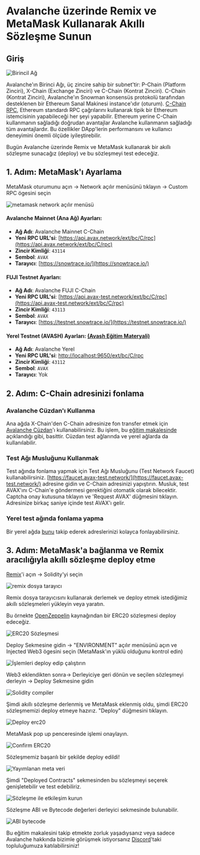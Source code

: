 # Avalanche üzerinde Remix ve MetaMask Kullanarak Akıllı Sözleşme Sunun

## Giriş

![Birincil Ağ](/img/image(21).png)

Avalanche'ın Birinci Ağı, üç zincire sahip bir subnet'tir: P-Chain \(Platform Zinciri\), X-Chain \(Exchange Zinciri\) ve C-Chain \(Kontrat Zinciri\). C-Chain \(Kontrat Zinciri\), Avalanche'ın Snowman konsensüs protokolü tarafından desteklenen bir Ethereum Sanal Makinesi instance'ıdır \(oturum\). [C-Chain RPC](../../avalanchego-apis/contract-chain-c-chain-api.md), Ethereum standardı RPC çağrılarını kullanarak tipik bir Ethereum istemcisinin yapabileceği her şeyi yapabilir. Ethereum yerine C-Chain kullanmanın sağladığı doğrudan avantajlar Avalanche kullanmanın sağladığı tüm avantajlardır. Bu özellikler DApp'lerin performansını ve kullanıcı deneyimini önemli ölçüde iyileştirebilir.

Bugün Avalanche üzerinde Remix ve MetaMask kullanarak bir akıllı sözleşme sunacağız \(deploy\) ve bu sözleşmeyi test edeceğiz.

## 1. Adım: MetaMask'ı Ayarlama

MetaMask oturumunu açın -> Network açılır menüsünü tıklayın -> Custom RPC ögesini seçin

![metamask network açılır menüsü](/img/image(60).png)

#### **Avalanche Mainnet \(Ana Ağ\) Ayarları:**

* **Ağ Adı**: Avalanche Mainnet C-Chain
* **Yeni RPC URL'si**: [https://api.avax.network/ext/bc/C/rpc](https://api.avax.network/ext/bc/C/rpc)
* **Zincir Kimliği**: `43114`
* **Sembol**: `AVAX`
* **Tarayıcı**: [https://snowtrace.io/](https://snowtrace.io/)

#### **FUJI Testnet Ayarları:**

* **Ağ Adı**: Avalanche FUJI C-Chain
* **Yeni RPC URL'si**: [https://api.avax-test.network/ext/bc/C/rpc](https://api.avax-test.network/ext/bc/C/rpc)
* **Zincir Kimliği**: `43113`
* **Sembol**: `AVAX`
* **Tarayıcı**: [https://testnet.snowtrace.io/](https://testnet.snowtrace.io/)

#### **Yerel Testnet \(AVASH\) Ayarları:** [\(Avash Eğitim Materyali\)](../../tools/avash.md)

* **Ağ Adı**: Avalanche Yerel
* **Yeni RPC URL'si**: [http://localhost:9650/ext/bc/C/rpc](http://localhost:9650/ext/bc/C/rpc)
* **Zincir Kimliği**: `43112`
* **Sembol**: `AVAX`
* **Tarayıcı**: Yok

## 2. Adım: C-Chain adresinizi fonlama

### **Avalanche Cüzdan'ı Kullanma**

Ana ağda X-Chain'den C-Chain adresinize fon transfer etmek için [Avalanche Cüzdan](https://wallet.avax.network/)'ı kullanabilirsiniz. Bu işlem, bu [eğitim makalesinde](../platform/transfer-avax-between-x-chain-and-c-chain.md) açıklandığı gibi, basittir. Cüzdan test ağlarında ve yerel ağlarda da kullanılabilir.

### **Test Ağı Musluğunu Kullanmak**

Test ağında fonlama yapmak için Test Ağı Musluğunu \(Test Network Faucet\) kullanabilirsiniz. [https://faucet.avax-test.network/](https://faucet.avax-test.network/) adresine gidin ve C-Chain adresinizi yapıştırın. Musluk, test AVAX'ını C-Chain'e göndermesi gerektiğini otomatik olarak bilecektir. Captcha onay kutusuna tıklayın ve 'Request AVAX' düğmesini tıklayın. Adresinize birkaç saniye içinde test AVAX'ı gelir.

### Yerel test ağında fonlama yapma

Bir yerel ağda [bunu](../platform/create-a-local-test-network.md#getting-avax) takip ederek adreslerinizi kolayca fonlayabilirsiniz.

## 3. Adım: MetaMask'a bağlanma ve Remix aracılığıyla akıllı sözleşme deploy etme

[Remix](https://remix.ethereum.org/)'i açın -> Solidity'yi seçin

![remix dosya tarayıcı](/img/remix-file-explorer.png)

Remix dosya tarayıcısını kullanarak derlemek ve deploy etmek istediğimiz akıllı sözleşmeleri yükleyin veya yaratın.

Bu örnekte [OpenZeppelin](https://openzeppelin.com/contracts) kaynağından bir ERC20 sözleşmesi deploy edeceğiz.

![ERC20 Sözleşmesi](/img/erc20-contract.png)

Deploy Sekmesine gidin -> "ENVIRONMENT" açılır menüsünü açın ve Injected Web3 ögesini seçin \(MetaMask'ın yüklü olduğunu kontrol edin\)

![İşlemleri deploy edip çalıştırın](/img/deploy-and-run-transactions.png)

Web3 eklendikten sonra-> Derleyiciye geri dönün ve seçilen sözleşmeyi derleyin -> Deploy Sekmesine gidin

![Solidity compiler](/img/solidity-compiler.png)

Şimdi akıllı sözleşme derlenmiş ve MetaMask eklenmiş oldu, şimdi ERC20 sözleşmemizi deploy etmeye hazırız. "Deploy" düğmesini tıklayın.

![Deploy erc20](/img/deploy-erc20.png)

MetaMask pop up penceresinde işlemi onaylayın.

![Confirm ERC20](/img/confirm-erc20.png)

Sözleşmemiz başarılı bir şekilde deploy edildi!

![Yayımlanan meta veri](/img/published-metadata.png)

Şimdi "Deployed Contracts" sekmesinden bu sözleşmeyi seçerek genişletebilir ve test edebiliriz.

![Sözleşme ile etkileşim kurun](/img/interact-with-contract.png)

Sözleşme ABI ve Bytecode değerleri derleyici sekmesinde bulunabilir.

![ABI bytecode](/img/abi-bytecode.png)

Bu eğitim makalesini takip etmekte zorluk yaşadıysanız veya sadece Avalanche hakkında bizimle görüşmek istiyorsanız [Discord](https://chat.avalabs.org/)'taki topluluğumuza katılabilirsiniz!

